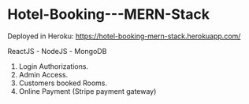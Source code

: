 # Hotel-Booking---MERN-Stack

Deployed in Heroku: https://hotel-booking-mern-stack.herokuapp.com/

ReactJS - NodeJS - MongoDB

1) Login Authorizations.
2) Admin Access.
3) Customers booked Rooms.
4) Online Payment (Stripe payment gateway)




